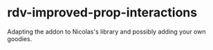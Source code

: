 # rdv-improved-prop-interactions
Adapting the addon to Nicolas's library and possibly adding your own goodies.
